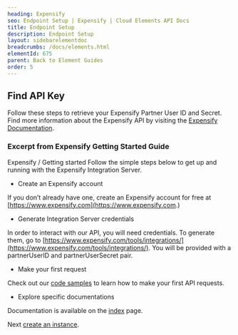 ```yaml
---
heading: Expensify
seo: Endpoint Setup | Expensify | Cloud Elements API Docs
title: Endpoint Setup
description: Endpoint Setup
layout: sidebarelementdoc
breadcrumbs: /docs/elements.html
elementId: 675
parent: Back to Element Guides
order: 5
---
```


## Find API Key

Follow these steps to retrieve your Expensify Partner User ID and Secret.
Find more information about the Expensify API by visiting the [Expensify Documentation](https://www.expensify.com/api.html).

### Excerpt from Expensify Getting Started Guide

Expensify / Getting started
Follow the simple steps below to get up and running with the Expensify Integration Server.

* Create an Expensify account

If you don’t already have one, create an Expensify account for free at [https://www.expensify.com](https://www.expensify.com.)

* Generate Integration Server credentials

In order to interact with our API, you will need credentials. To generate them, go to [https://www.expensify.com/tools/integrations/](https://www.expensify.com/tools/integrations/). You will be provided with a partnerUserID and partnerUserSecret pair.

* Make your first request

Check out our [code samples](https://integrations.expensify.com/Integration-Server/doc/samples.html) to learn how to make your first API requests.

* Explore specific documentations

Documentation is available on the [index](https://integrations.expensify.com/Integration-Server/doc/index.html) page.

Next [create an instance](expensify-create-instance.html).

